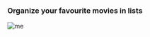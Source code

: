 ### Organize your favourite movies in lists
![me](https://media.giphy.com/media/Fa7i7vQtqtFkZxfBBp/giphy.gif)
